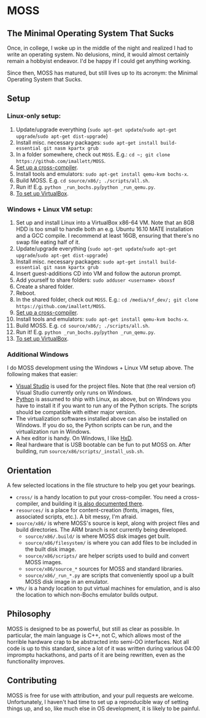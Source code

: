 # MOSS
## The Minimal Operating System That Sucks

Once, in college, I woke up in the middle of the night and realized I had to write an operating
system.  No delusions, mind, it would almost certainly remain a hobbyist endeavor.  I'd be happy
if I could get anything working.

Since then, MOSS has matured, but still lives up to its acronym: the Minimal Operating System
that Sucks.

## Setup

### Linux-only setup:

1. Update/upgrade everything
(`sudo apt-get update`/`sudo apt-get upgrade`/`sudo apt-get dist-upgrade`)
2. Install misc. necessary packages: `sudo apt-get install build-essential git nasm kpartx grub`
2. In a folder somewhere, check out `MOSS`.  E.g.:
`cd ~; git clone https://github.com/imallett/MOSS`.
3. [Set up a cross-compiler](cross/README.md).
4. Install tools and emulators: `sudo apt-get install qemu-kvm bochs-x`.
5. Build MOSS.  E.g. `cd source/x86/; ./scripts/all.sh`.
6. Run it!  E.g. `python _run_bochs.py`/`python _run_qemu.py`.
7. [To set up VirtualBox](VMs/README.md).

### Windows + Linux VM setup:

1. Set up and install Linux into a VirtualBox x86-64 VM.  Note that an 8GB HDD is too small to
handle both an e.g. Ubuntu 16.10 MATE installation and a GCC compile.  I recommend at least 16GB,
ensuring that there's no swap file eating half of it.
2. Update/upgrade everything
(`sudo apt-get update`/`sudo apt-get upgrade`/`sudo apt-get dist-upgrade`)
3. Install misc. necessary packages: `sudo apt-get install build-essential git nasm kpartx grub`
4. Insert guest-additions CD into VM and follow the autorun prompt.
5. Add yourself to share folders: `sudo adduser <username> vboxsf`
6. Create a shared folder.
7. Reboot.
8. In the shared folder, check out `MOSS`.  E.g.:
`cd /media/sf_dev/; git clone https://github.com/imallett/MOSS`.
9. [Set up a cross-compiler](cross/README.md).
10. Install tools and emulators: `sudo apt-get install qemu-kvm bochs-x`.
11. Build MOSS.  E.g. `cd source/x86/; ./scripts/all.sh`.
12. Run it!  E.g. `python _run_bochs.py`/`python _run_qemu.py`.
13. [To set up VirtualBox](VMs/README.md).

### Additional Windows

I do MOSS development using the Windows + Linux VM setup above.  The following makes that easier:

- [Visual Studio](https://www.visualstudio.com/) is used for the project files.  Note that (the
real version of) Visual Studio currently only runs on Windows.
- [Python](https://www.python.org/) is assumed to ship with Linux, as above, but on Windows you
have to install it if you want to run any of the Python scripts.  The scripts should be compatible
with either major version.
- The virtualization softwares installed above can also be installed on Windows.  If you do so, the
Python scripts can be run, and the virtualization run in Windows.
- A hex editor is handy.  On Windows, I like [HxD](https://mh-nexus.de/en/hxd/).
- Real hardware that is USB bootable can be fun to put MOSS on.  After building, run
`source/x86/scripts/_install_usb.sh`.

## Orientation

A few selected locations in the file structure to help you get your bearings.

- `cross/` is a handy location to put your cross-compiler.  You need a cross-compiler, and building
it [is also documented there](cross/README.md).
- `resources/` is a place for content-creation (fonts, images, files, associated scripts, etc.).  A
bit messy, I'm afraid.
- `source/x86/` is where MOSS's source is kept, along with project files and build directories.
The ARM branch is not currently being developed.
  - `source/x86/.build/` is where MOSS disk images get built.
  - `source/x86/filesystem/` is where you can add files to be included in the built disk image.
  - `source/x86/scripts/` are helper scripts used to build and convert MOSS images.
  - `source/x86/source_*` sources for MOSS and standard libraries.
  - `source/x86/_run_*.py` are scripts that conveniently spool up a built MOSS disk image in an
emulator.
- `VMs/` is a handy location to put virtual machines for emulation, and is also the location to
which non-Bochs emulator builds output.

## Philosophy

MOSS is designed to be as powerful, but still as clear as possible.  In particular, the main
language is C++, not C, which allows most of the horrible hardware crap to be abstracted into
semi-OO interfaces.  Not all code is up to this standard, since a lot of it was written during
various 04:00 impromptu hackathons, and parts of it are being rewritten, even as the functionality
improves.

## Contributing

MOSS is free for use with attribution, and your pull requests are welcome.  Unfortunately, I
haven't had time to set up a reproducible way of setting things up, and so, like much else in
OS development, it is likely to be painful.
